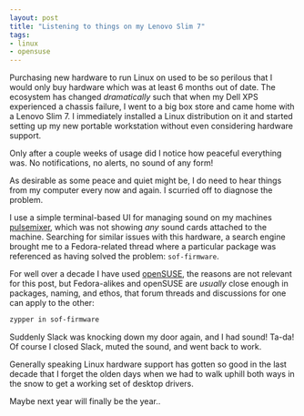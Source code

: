 ```yaml
---
layout: post
title: "Listening to things on my Lenovo Slim 7"
tags:
- linux
- opensuse
---
```


Purchasing new hardware to run Linux on used to be so perilous that I would
only buy hardware which was at least 6 months out of date. The ecosystem has
changed _dramatically_ such that when my Dell XPS experienced a chassis failure, I
went to a big box store and came home with a Lenovo Slim 7. I immediately
installed a Linux distribution on it and started setting up my new portable
workstation without even considering hardware support.

Only after a couple weeks of usage did I notice how peaceful everything was. No
notifications, no alerts, no sound of any form!

As desirable as some peace and quiet might be, I do need to hear things from my
computer every now and again. I scurried off to diagnose the problem.

I use a simple terminal-based UI for managing sound on my machines [pulsemixer](https://github.com/GeorgeFilipkin/pulsemixer), which was not
showing _any_ sound cards attached to the machine. Searching for similar issues with this hardware, a search engine brought me to a Fedora-related thread where a particular package was referenced as having solved the problem: `sof-firmware`.

For well over a decade I have used [openSUSE](https://opensuse.org), the
reasons are not relevant for this post, but Fedora-alikes and openSUSE are
_usually_ close enough in packages, naming, and ethos, that forum threads and
discussions for one can apply to the other:

```bash
zypper in sof-firmware
```

Suddenly Slack was knocking down my door again, and I had sound! Ta-da! Of
course I closed Slack, muted the sound, and went back to work.


Generally speaking Linux hardware support has gotten so good in the last decade
that I forget the olden days when we had to walk uphill both ways in the snow
to get a working set of desktop drivers.

Maybe next year will finally be the year..
